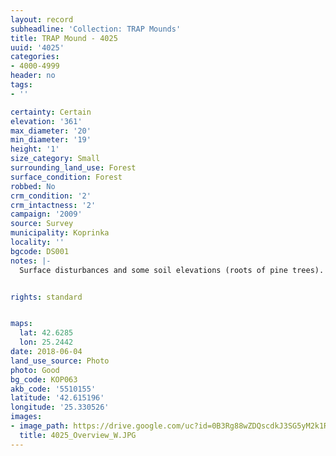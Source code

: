 ```yaml
---
layout: record
subheadline: 'Collection: TRAP Mounds'
title: TRAP Mound - 4025
uuid: '4025'
categories:
- 4000-4999
header: no
tags:
- ''

certainty: Certain
elevation: '361'
max_diameter: '20'
min_diameter: '19'
height: '1'
size_category: Small
surrounding_land_use: Forest
surface_condition: Forest
robbed: No
crm_condition: '2'
crm_intactness: '2'
campaign: '2009'
source: Survey
municipality: Koprinka
locality: ''
bgcode: DS001
notes: |-
  Surface disturbances and some soil elevations (roots of pine trees).


rights: standard


maps:
  lat: 42.6285
  lon: 25.2442
date: 2018-06-04
land_use_source: Photo
photo: Good
bg_code: КОР063
akb_code: '5510155'
latitude: '42.615196'
longitude: '25.330526'
images:
- image_path: https://drive.google.com/uc?id=0B3Rg88wZDQscdkJ3SG5yM2k1R3M
  title: 4025_Overview_W.JPG
---
```

